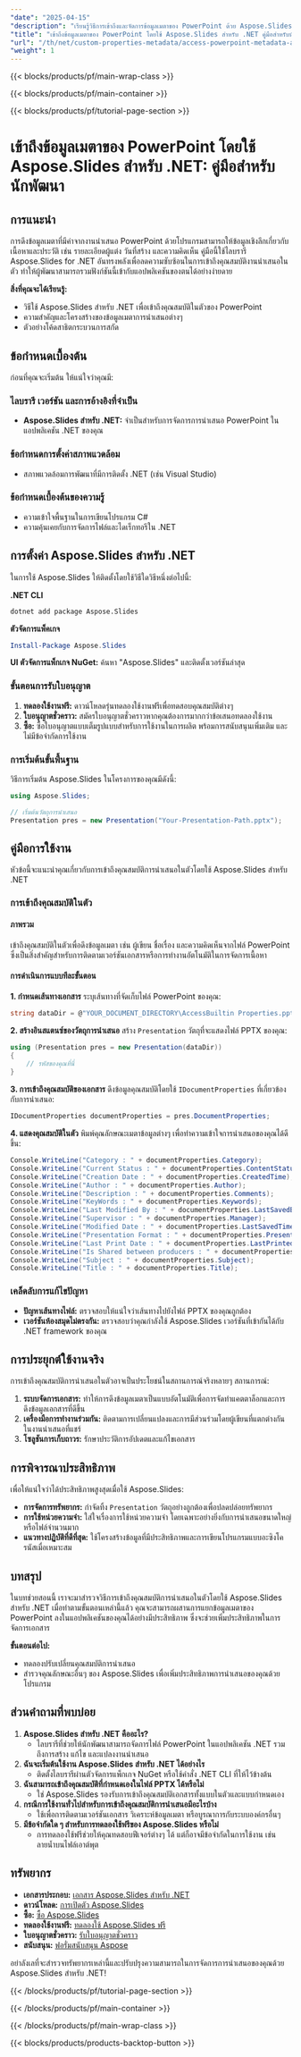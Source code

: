 ```yaml
---
"date": "2025-04-15"
"description": "เรียนรู้วิธีการเข้าถึงและจัดการข้อมูลเมตาของ PowerPoint ด้วย Aspose.Slides สำหรับ .NET คู่มือนี้ให้คำแนะนำทีละขั้นตอนและตัวอย่างโค้ดสำหรับการดึงคุณสมบัติการนำเสนอ"
"title": "เข้าถึงข้อมูลเมตาของ PowerPoint โดยใช้ Aspose.Slides สำหรับ .NET คู่มือสำหรับนักพัฒนา"
"url": "/th/net/custom-properties-metadata/access-powerpoint-metadata-aspose-slides-dotnet/"
"weight": 1
---
```


{{< blocks/products/pf/main-wrap-class >}}

{{< blocks/products/pf/main-container >}}

{{< blocks/products/pf/tutorial-page-section >}}
# เข้าถึงข้อมูลเมตาของ PowerPoint โดยใช้ Aspose.Slides สำหรับ .NET: คู่มือสำหรับนักพัฒนา

## การแนะนำ

การดึงข้อมูลเมตาที่มีค่าจากงานนำเสนอ PowerPoint ด้วยโปรแกรมสามารถให้ข้อมูลเชิงลึกเกี่ยวกับเนื้อหาและประวัติ เช่น รายละเอียดผู้แต่ง วันที่สร้าง และความคิดเห็น คู่มือนี้ใช้ไลบรารี Aspose.Slides for .NET อันทรงพลังเพื่อลดความซับซ้อนในการเข้าถึงคุณสมบัติงานนำเสนอในตัว ทำให้ผู้พัฒนาสามารถรวมฟังก์ชันนี้เข้ากับแอปพลิเคชันของตนได้อย่างง่ายดาย

**สิ่งที่คุณจะได้เรียนรู้:**
- วิธีใช้ Aspose.Slides สำหรับ .NET เพื่อเข้าถึงคุณสมบัติในตัวของ PowerPoint
- ความสำคัญและโครงสร้างของข้อมูลเมตาการนำเสนอต่างๆ
- ตัวอย่างโค้ดสาธิตกระบวนการสกัด

## ข้อกำหนดเบื้องต้น

ก่อนที่คุณจะเริ่มต้น ให้แน่ใจว่าคุณมี:

### ไลบรารี เวอร์ชัน และการอ้างอิงที่จำเป็น
- **Aspose.Slides สำหรับ .NET:** จำเป็นสำหรับการจัดการการนำเสนอ PowerPoint ในแอปพลิเคชัน .NET ของคุณ

### ข้อกำหนดการตั้งค่าสภาพแวดล้อม
- สภาพแวดล้อมการพัฒนาที่มีการติดตั้ง .NET (เช่น Visual Studio)

### ข้อกำหนดเบื้องต้นของความรู้
- ความเข้าใจพื้นฐานในการเขียนโปรแกรม C#
- ความคุ้นเคยกับการจัดการไฟล์และไดเร็กทอรีใน .NET

## การตั้งค่า Aspose.Slides สำหรับ .NET

ในการใช้ Aspose.Slides ให้ติดตั้งโดยใช้วิธีใดวิธีหนึ่งต่อไปนี้:

**.NET CLI**
```bash
dotnet add package Aspose.Slides
```

**ตัวจัดการแพ็คเกจ**
```powershell
Install-Package Aspose.Slides
```

**UI ตัวจัดการแพ็กเกจ NuGet:** ค้นหา "Aspose.Slides" และติดตั้งเวอร์ชันล่าสุด

### ขั้นตอนการรับใบอนุญาต
1. **ทดลองใช้งานฟรี:** ดาวน์โหลดรุ่นทดลองใช้งานฟรีเพื่อทดสอบคุณสมบัติต่างๆ
2. **ใบอนุญาตชั่วคราว:** สมัครใบอนุญาตชั่วคราวหากคุณต้องการมากกว่าข้อเสนอทดลองใช้งาน
3. **ซื้อ:** ซื้อใบอนุญาตแบบเต็มรูปแบบสำหรับการใช้งานในการผลิต พร้อมการสนับสนุนเพิ่มเติม และไม่มีข้อจำกัดการใช้งาน

### การเริ่มต้นขั้นพื้นฐาน
วิธีการเริ่มต้น Aspose.Slides ในโครงการของคุณมีดังนี้:
```csharp
using Aspose.Slides;

// เริ่มต้นวัตถุการนำเสนอ
Presentation pres = new Presentation("Your-Presentation-Path.pptx");
```

## คู่มือการใช้งาน

หัวข้อนี้จะแนะนำคุณเกี่ยวกับการเข้าถึงคุณสมบัติการนำเสนอในตัวโดยใช้ Aspose.Slides สำหรับ .NET

### การเข้าถึงคุณสมบัติในตัว
#### ภาพรวม
เข้าถึงคุณสมบัติในตัวเพื่อดึงข้อมูลเมตา เช่น ผู้เขียน ชื่อเรื่อง และความคิดเห็นจากไฟล์ PowerPoint ซึ่งเป็นสิ่งสำคัญสำหรับการติดตามเวอร์ชันเอกสารหรือการทำงานอัตโนมัติในการจัดการเนื้อหา

#### การดำเนินการแบบทีละขั้นตอน
**1. กำหนดเส้นทางเอกสาร**
ระบุเส้นทางที่จัดเก็บไฟล์ PowerPoint ของคุณ:
```csharp
string dataDir = @"YOUR_DOCUMENT_DIRECTORY\AccessBuiltin Properties.pptx";
```

**2. สร้างอินสแตนซ์ของวัตถุการนำเสนอ**
สร้าง `Presentation` วัตถุที่จะแสดงไฟล์ PPTX ของคุณ:
```csharp
using (Presentation pres = new Presentation(dataDir))
{
    // รหัสของคุณที่นี่
}
```

**3. การเข้าถึงคุณสมบัติของเอกสาร**
ดึงข้อมูลคุณสมบัติโดยใช้ `IDocumentProperties` ที่เกี่ยวข้องกับการนำเสนอ:
```csharp
IDocumentProperties documentProperties = pres.DocumentProperties;
```

**4. แสดงคุณสมบัติในตัว**
พิมพ์คุณลักษณะเมตาข้อมูลต่างๆ เพื่อทำความเข้าใจการนำเสนอของคุณได้ดีขึ้น:
```csharp
Console.WriteLine("Category : " + documentProperties.Category);
Console.WriteLine("Current Status : " + documentProperties.ContentStatus);
Console.WriteLine("Creation Date : " + documentProperties.CreatedTime);
Console.WriteLine("Author : " + documentProperties.Author);
Console.WriteLine("Description : " + documentProperties.Comments);
Console.WriteLine("KeyWords : " + documentProperties.Keywords);
Console.WriteLine("Last Modified By : " + documentProperties.LastSavedBy);
Console.WriteLine("Supervisor : " + documentProperties.Manager);
Console.WriteLine("Modified Date : " + documentProperties.LastSavedTime);
Console.WriteLine("Presentation Format : " + documentProperties.PresentationFormat);
Console.WriteLine("Last Print Date : " + documentProperties.LastPrinted);
Console.WriteLine("Is Shared between producers : " + documentProperties.SharedDoc);
Console.WriteLine("Subject : " + documentProperties.Subject);
Console.WriteLine("Title : " + documentProperties.Title);
```

### เคล็ดลับการแก้ไขปัญหา
- **ปัญหาเส้นทางไฟล์:** ตรวจสอบให้แน่ใจว่าเส้นทางไปยังไฟล์ PPTX ของคุณถูกต้อง
- **เวอร์ชันห้องสมุดไม่ตรงกัน:** ตรวจสอบว่าคุณกำลังใช้ Aspose.Slides เวอร์ชันที่เข้ากันได้กับ .NET framework ของคุณ

## การประยุกต์ใช้งานจริง
การเข้าถึงคุณสมบัติการนำเสนอในตัวอาจเป็นประโยชน์ในสถานการณ์จริงหลายๆ สถานการณ์:
1. **ระบบจัดการเอกสาร:** ทำให้การดึงข้อมูลเมตาเป็นแบบอัตโนมัติเพื่อการจัดทำแคตตาล็อกและการดึงข้อมูลเอกสารที่ดีขึ้น
2. **เครื่องมือการทำงานร่วมกัน:** ติดตามการเปลี่ยนแปลงและการมีส่วนร่วมโดยผู้เขียนที่แตกต่างกันในงานนำเสนอที่แชร์
3. **โซลูชันการเก็บถาวร:** รักษาประวัติการอัปเดตและแก้ไขเอกสาร

## การพิจารณาประสิทธิภาพ
เพื่อให้แน่ใจว่าได้ประสิทธิภาพสูงสุดเมื่อใช้ Aspose.Slides:
- **การจัดการทรัพยากร:** กำจัดทิ้ง `Presentation` วัตถุอย่างถูกต้องเพื่อปลดปล่อยทรัพยากร
- **การใช้หน่วยความจำ:** ใส่ใจเรื่องการใช้หน่วยความจำ โดยเฉพาะอย่างยิ่งกับการนำเสนอขนาดใหญ่หรือไฟล์จำนวนมาก
- **แนวทางปฏิบัติที่ดีที่สุด:** ใช้โครงสร้างข้อมูลที่มีประสิทธิภาพและการเขียนโปรแกรมแบบอะซิงโครนัสเมื่อเหมาะสม

## บทสรุป
ในบทช่วยสอนนี้ เราจะมาสำรวจวิธีการเข้าถึงคุณสมบัติการนำเสนอในตัวโดยใช้ Aspose.Slides สำหรับ .NET เมื่อทำตามขั้นตอนเหล่านี้แล้ว คุณจะสามารถผสานการแยกข้อมูลเมตาของ PowerPoint ลงในแอปพลิเคชันของคุณได้อย่างมีประสิทธิภาพ ซึ่งจะช่วยเพิ่มประสิทธิภาพในการจัดการเอกสาร

**ขั้นตอนต่อไป:**
- ทดลองปรับเปลี่ยนคุณสมบัติการนำเสนอ
- สำรวจคุณลักษณะอื่นๆ ของ Aspose.Slides เพื่อเพิ่มประสิทธิภาพการนำเสนอของคุณด้วยโปรแกรม

## ส่วนคำถามที่พบบ่อย
1. **Aspose.Slides สำหรับ .NET คืออะไร?**
   - ไลบรารีที่ช่วยให้นักพัฒนาสามารถจัดการไฟล์ PowerPoint ในแอปพลิเคชัน .NET รวมถึงการสร้าง แก้ไข และแปลงงานนำเสนอ
2. **ฉันจะเริ่มต้นใช้งาน Aspose.Slides สำหรับ .NET ได้อย่างไร**
   - ติดตั้งไลบรารีผ่านตัวจัดการแพ็กเกจ NuGet หรือใช้คำสั่ง .NET CLI ที่ให้ไว้ข้างต้น
3. **ฉันสามารถเข้าถึงคุณสมบัติที่กำหนดเองในไฟล์ PPTX ได้หรือไม่**
   - ใช่ Aspose.Slides รองรับการเข้าถึงคุณสมบัติเอกสารทั้งแบบในตัวและแบบกำหนดเอง
4. **กรณีการใช้งานทั่วไปสำหรับการเข้าถึงคุณสมบัติการนำเสนอมีอะไรบ้าง**
   - ใช้เพื่อการติดตามเวอร์ชันเอกสาร วิเคราะห์ข้อมูลเมตา หรือบูรณาการกับระบบองค์กรอื่นๆ
5. **มีข้อจำกัดใด ๆ สำหรับการทดลองใช้ฟรีของ Aspose.Slides หรือไม่**
   - การทดลองใช้ฟรีช่วยให้คุณทดสอบฟีเจอร์ต่างๆ ได้ แต่ก็อาจมีข้อจำกัดในการใช้งาน เช่น ลายน้ำบนไฟล์เอาต์พุต

## ทรัพยากร
- **เอกสารประกอบ:** [เอกสาร Aspose.Slides สำหรับ .NET](https://reference.aspose.com/slides/net/)
- **ดาวน์โหลด:** [การเปิดตัว Aspose.Slides](https://releases.aspose.com/slides/net/)
- **ซื้อ:** [ซื้อ Aspose.Slides](https://purchase.aspose.com/buy)
- **ทดลองใช้งานฟรี:** [ทดลองใช้ Aspose.Slides ฟรี](https://releases.aspose.com/slides/net/)
- **ใบอนุญาตชั่วคราว:** [รับใบอนุญาตชั่วคราว](https://purchase.aspose.com/temporary-license/)
- **สนับสนุน:** [ฟอรั่มสนับสนุน Aspose](https://forum.aspose.com/c/slides/11)

อย่าลังเลที่จะสำรวจทรัพยากรเหล่านี้และปรับปรุงความสามารถในการจัดการการนำเสนอของคุณด้วย Aspose.Slides สำหรับ .NET!

{{< /blocks/products/pf/tutorial-page-section >}}

{{< /blocks/products/pf/main-container >}}

{{< /blocks/products/pf/main-wrap-class >}}

{{< blocks/products/products-backtop-button >}}